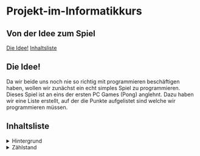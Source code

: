 # Projekt-im-Informatikkurs

## Von der Idee zum Spiel

[Die Idee!](#eins)
[Inhaltsliste](#zwei)


## Die Idee! <a name="eins"></a>

Da wir beide uns noch nie so richtig mit programmieren beschäftigen haben, wollen wir zunächst ein echt simples Spiel zu programmieren. Dieses Spiel ist an eins der ersten PC Games (Pong) anglehnt. Dazu haben wir eine Liste erstellt, auf der die Punkte aufgelistet sind welche wir programmieren müssen. 


## Inhaltsliste <a name="zwei"></a>

<details>
  <summary>Hintergrund</summary>
Hier müssen wir uns zunächst überlegen, ob wir nur eine Farbe festlegen oder ein ildlichen Hintergrund verwenden.
</details>

<details>
  <summary>Zählstand</summary>
  Der Zählstand muss so programmiert werden, dass er ab einer gewissen Punktzahl einer der beiden gewinnt. 

